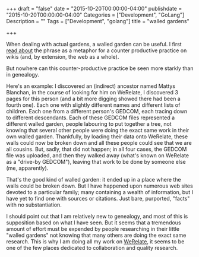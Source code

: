 +++
draft = "false"
date = "2015-10-20T00:00:00-04:00"
publishdate = "2015-10-20T00:00:00-04:00"
Categories = ["Development", "GoLang"]
Description = ""
Tags = ["Development", "golang"]
title = "walled gardens"

+++

When dealing with actual gardens, a walled garden can be useful. I first
[read about](http://c2.com/cgi/wiki?WalledGarden)
the phrase as a metaphor for a counter productive practice on wikis (and, by extension, the web as a whole).

But nowhere can this counter-productive practice be seen more starkly than in genealogy.

Here's an example: I discovered an (indirect) ancestor named Mattys Blanchan, in the course of looking for him on WeRelate, I discovered 3 pages for this person (and a bit more digging showed there had been a fourth one).  Each one with slightly different names and different lists of children. Each one from a different person's GEDCOM, each tracing down to different descendants.  Each of these GEDCOM files represented a different walled garden, people labouring to put together a tree, not knowing that several other people were doing the exact same work in their own walled garden.  Thankfully, by loading their data onto WeRelate, these walls could now be broken down and all these people could see that we are all cousins.  But, sadly, that did not happen; in all four cases, the GEDCOM file was uploaded, and then they walked away (what's known on WeRelate as a "drive-by GEDCOM"), leaving that work to be done by someone else (me, apparently).

That's the good kind of walled garden: it ended up in a place where the walls could be broken down.  But I have happened upon numerous web sites devoted to a particular family; many containing a wealth of information, but I have yet to find one with sources or citations.  Just bare, purported, "facts" with no substantiation.  

I should point out that I am relatively new to genealogy, and most of this is supposition based on what I have seen.  But it seems that a tremendous amount of effort must be expended by people researching in their little "walled gardens" not knowing that many others are doing the exact same research.  This is why I am doing all my work on [WeRelate](http://www.werelate.org/wiki/Main_Page), it seems to be one of the few places dedicated to collaboration and quality research.